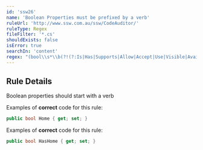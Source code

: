 ```yaml
---
id: 'ssw26'
name: 'Boolean Properties must be prefixed by a verb'
ruleUrl: 'http://www.ssw.com.au/ssw/CodeAuditor/'
ruleType: Regex
fileFilter: '*.cs'
shouldExists: false
isError: true
searchIn: 'content'
regex: "(bool\\s*\\b(?!(?:Is|Has|Supports|Allow|Accept|Use|Visible|Available|Check|Exists|Can|Should|Success)|(?=\\b\\w*ed\\b)\\w*)(\\w+)\\s*(?:\\[\\])?\\s*\\{.*?\\})"
---
```


## Rule Details

Boolean properties should start with a verb

Examples of **correct** code for this rule:

```csharp
public bool Home { get; set; }
```

Examples of **correct** code for this rule:

```csharp
public bool HasHome { get; set; }
```
